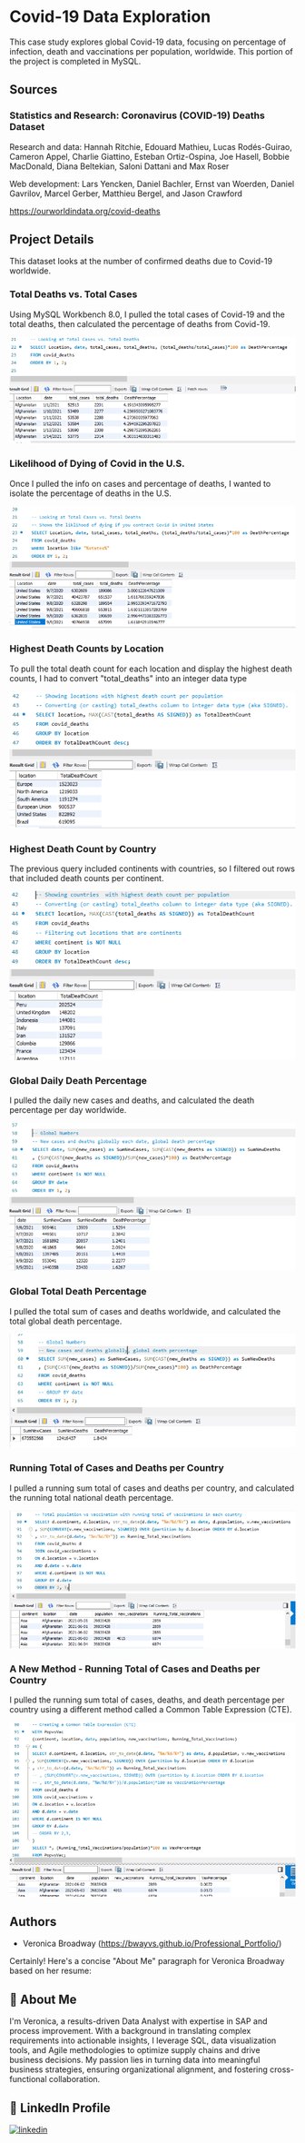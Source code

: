 # Covid-19 Data Exploration

This case study explores global Covid-19 data, focusing on percentage of infection, death and vaccinations per population, worldwide. This portion of the project is completed in MySQL.   

## Sources

### Statistics and Research: Coronavirus (COVID-19) Deaths Dataset

Research and data: Hannah Ritchie, Edouard Mathieu, Lucas Rodés-Guirao, Cameron Appel, Charlie Giattino, Esteban Ortiz-Ospina, Joe Hasell, Bobbie MacDonald, Diana Beltekian, Saloni Dattani and Max Roser

Web development: Lars Yencken, Daniel Bachler, Ernst van Woerden, Daniel Gavrilov, Marcel Gerber, Matthieu Bergel, and Jason Crawford

https://ourworldindata.org/covid-deaths

## Project Details

This dataset looks at the number of confirmed deaths due to Covid-19 worldwide. 
### Total Deaths vs. Total Cases
Using MySQL Workbench 8.0, I pulled the total cases of Covid-19 and the total deaths, then calculated the percentage of deaths from Covid-19. 

![SQL Query - Deaths vs. Cases](https://github.com/bwayvs/Covid19_DataExploration/blob/main/images/1.total_cases_vs_total_deaths_query_and_result_snippet.PNG)


### Likelihood of Dying of Covid in the U.S.

Once I pulled the info on cases and percentage of deaths, I wanted to isolate the percentage of deaths in the U.S.

![SQL Query - Death Percentage in the U.S.](https://github.com/bwayvs/Covid19_DataExploration/blob/main/images/2.Liklihood_of_dying_if_Covid_is_contracted_in_US.PNG)


### Highest Death Counts by Location

To pull the total death count for each location and display the highest death counts, I had to convert "total_deaths" into an integer data type

![SQL Query - Death Count](https://github.com/bwayvs/Covid19_DataExploration/blob/main/images/3.most_deaths_by_location_per_population.PNG)


### Highest Death Count by Country

The previous query included continents with countries, so I filtered out rows that included death counts per continent. 

![SQL Query - Death Count](https://github.com/bwayvs/Covid19_DataExploration/blob/main/images/4.most_infected_country_by_population.PNG)

### Global Daily Death Percentage

I pulled the daily new cases and deaths, and calculated the death percentage per day worldwide. 

![SQL Query - Global Daily Death Percentage](https://github.com/bwayvs/Covid19_DataExploration/blob/main/images/5.total_new_cases_and_new_deaths_worldwide_each_day_and_global_daily_death_percentage.PNG)

### Global Total Death Percentage

I pulled the total sum of cases and deaths worldwide, and calculated the total global death percentage.

![SQL Query - Global Total Death Percentage](https://github.com/bwayvs/Covid19_DataExploration/blob/main/images/6.total_worldwide_cases_and_deaths_and_percentage_of_deaths.PNG)

### Running Total of Cases and Deaths per Country

I pulled a running sum total of cases and deaths per country, and calculated the running total national death percentage.

![SQL Query - Running Total of Cases and Deaths per Country](https://github.com/bwayvs/Covid19_DataExploration/blob/main/images/7.running_total_vaccinations_by_country.PNG)

### A New Method - Running Total of Cases and Deaths per Country

I pulled the running sum total of cases, deaths, and death percentage per country using a different method called a Common Table Expression (CTE).

![SQL Query - Running Total of Cases and Deaths per Country](https://github.com/bwayvs/Covid19_DataExploration/blob/main/images/8.another_way_to_create_CTE_to_show_running_total_vax_with_vax_percentage.PNG)



## Authors

- Veronica Broadway (https://bwayvs.github.io/Professional_Portfolio/)


Certainly! Here's a concise "About Me" paragraph for Veronica Broadway based on her resume:

## 🚀 About Me
I'm Veronica, a results-driven Data Analyst with expertise in SAP and process improvement. With a background in translating complex requirements into actionable insights, I leverage SQL, data visualization tools, and Agile methodologies to optimize supply chains and drive business decisions. My passion lies in turning data into meaningful business strategies, ensuring organizational alignment, and fostering cross-functional collaboration.

## 🔗 LinkedIn Profile
[![linkedin](https://img.shields.io/badge/linkedin-0A66C2?style=for-the-badge&logo=linkedin&logoColor=white)](https://www.linkedin.com/in/veronicabroadway/)



